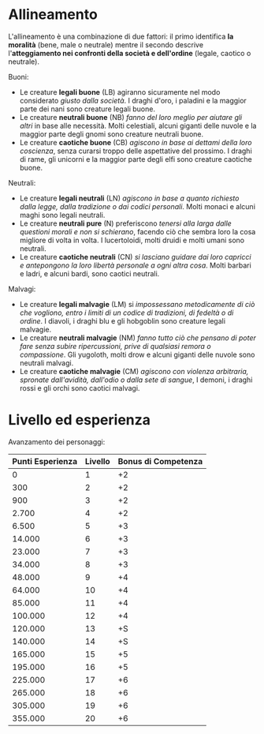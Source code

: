 # Allineamento

L'allineamento è una combinazione di due fattori: il primo identifica **la moralità** (bene, male o neutrale) mentre il secondo descrive l'**atteggiamento nei confronti della società e dell'ordine** (legale, caotico o neutrale).

Buoni:

* Le creature **legali buone** (LB) agiranno sicuramente nel modo considerato *giusto dalla società*. I draghi d'oro, i paladini e la maggior parte dei nani sono creature legali buone.
* Le creature **neutrali buone** (NB) *fanno del loro meglio per aiutare gli altri* in base alle necessità. Molti celestiali, alcuni giganti delle nuvole e la maggior parte degli gnomi sono creature neutrali buone.
* Le creature **caotiche buone** (CB) *agiscono in base ai dettami della loro coscienza*, senza curarsi troppo delle aspettative del prossimo. I draghi di rame, gli unicorni e la maggior parte degli elfi sono creature caotiche buone.

Neutrali:

* Le creature **legali neutrali** (LN) *agiscono in base a quanto richiesto dalla legge, dalla tradizione o dai codici personali*. Molti monaci e alcuni maghi sono legali neutrali.
* Le creature **neutrali pure** (N) preferiscono *tenersi alla larga dalle questioni morali e non si schierano*, facendo ciò che sembra loro la cosa migliore di volta in volta. I lucertoloidi, molti druidi e molti umani sono neutrali.
* Le creature **caotiche neutrali** (CN) *si lasciano guidare dai loro capricci e antepongono la loro libertà personale a ogni altra cosa*. Molti barbari e ladri, e alcuni bardi, sono caotici neutrali.

Malvagi:

* Le creature **legali malvagie** (LM) si *impossessano metodicamente di ciò che vogliono, entro i limiti di un codice di tradizioni, di fedeltà o di ordine*. I diavoli, i draghi blu e gli hobgoblin sono creature legali malvagie.
* Le creature **neutrali malvagie** (NM) *fanno tutto ciò che pensano di poter fare senza subire ripercussioni, prive di qualsiasi remora o compassione*. Gli yugoloth, molti drow e alcuni giganti delle nuvole sono neutrali malvagi.
* Le creature **caotiche malvagie** (CM) *agiscono con violenza arbitraria, spronate dall'avidità, dall'odio o dalla sete di sangue*, I demoni, i draghi rossi e gli orchi sono caotici malvagi.

# Livello ed esperienza

Avanzamento dei personaggi:

| **Punti Esperienza** | **Livello** | **Bonus di Competenza** |
| --- | --- | --- |
| 0 | 1 | +2 |
| 300 | 2 | +2 |
| 900 | 3 | +2 |
| 2.700 | 4 | +2 |
| 6.500 | 5 | +3 |
| 14.000 | 6 | +3 |
| 23.000 | 7 | +3 |
| 34.000 | 8 | +3 |
| 48.000 | 9 | +4 | 
| 64.000 | 10 | +4 |
| 85.000 | 11 | +4 |
| 100.000 | 12 | +4 |
| 120.000 | 13 | +S |
| 140.000 | 14 | +S |
| 165.000 | 15 | +5 |
| 195.000 | 16 | +5 |
| 225.000 | 17 | +6 |
| 265.000 | 18 | +6 |
| 305.000 | 19 | +6 |
| 355.000 | 20 | +6 |